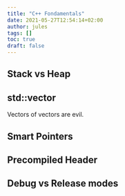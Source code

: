 ```yaml
---
title: "C++ Fondamentals"
date: 2021-05-27T12:54:14+02:00
author: jules
tags: []
toc: true
draft: false
---
```


## Stack vs Heap

## std::vector

Vectors of vectors are evil.

## Smart Pointers

## Precompiled Header

## Debug vs Release modes